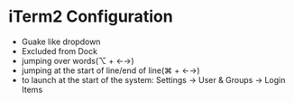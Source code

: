# iTerm2 Configuration

* Guake like dropdown
* Excluded from Dock
* jumping over words(⌥ + ←→)
* jumping at the start of line/end of line(⌘ + ←→)
* to launch at the start of the system: Settings -> User & Groups -> Login Items
